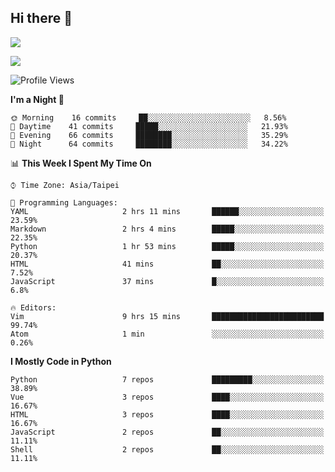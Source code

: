 ## Hi there 👋

![](https://github-readme-stats.vercel.app/api?username=CSY54&theme=nord&show_icons=true)

![](https://github-readme-stats.vercel.app/api/top-langs/?username=CSY54&theme=nord&layout=compact&card_width=445)

<!--START_SECTION:waka-->
![Profile Views](http://img.shields.io/badge/Profile%20Views-49-blue)

**I'm a Night 🦉** 

```text
🌞 Morning    16 commits     ██░░░░░░░░░░░░░░░░░░░░░░░   8.56% 
🌆 Daytime    41 commits     █████░░░░░░░░░░░░░░░░░░░░   21.93% 
🌃 Evening    66 commits     ████████░░░░░░░░░░░░░░░░░   35.29% 
🌙 Night      64 commits     ████████░░░░░░░░░░░░░░░░░   34.22%

```


📊 **This Week I Spent My Time On** 

```text
⌚︎ Time Zone: Asia/Taipei

💬 Programming Languages: 
YAML                     2 hrs 11 mins       ██████░░░░░░░░░░░░░░░░░░░   23.59% 
Markdown                 2 hrs 4 mins        █████░░░░░░░░░░░░░░░░░░░░   22.35% 
Python                   1 hr 53 mins        █████░░░░░░░░░░░░░░░░░░░░   20.37% 
HTML                     41 mins             ██░░░░░░░░░░░░░░░░░░░░░░░   7.52% 
JavaScript               37 mins             █░░░░░░░░░░░░░░░░░░░░░░░░   6.8%

🔥 Editors: 
Vim                      9 hrs 15 mins       █████████████████████████   99.74% 
Atom                     1 min               ░░░░░░░░░░░░░░░░░░░░░░░░░   0.26%

```

**I Mostly Code in Python** 

```text
Python                   7 repos             █████████░░░░░░░░░░░░░░░░   38.89% 
Vue                      3 repos             ████░░░░░░░░░░░░░░░░░░░░░   16.67% 
HTML                     3 repos             ████░░░░░░░░░░░░░░░░░░░░░   16.67% 
JavaScript               2 repos             ██░░░░░░░░░░░░░░░░░░░░░░░   11.11% 
Shell                    2 repos             ██░░░░░░░░░░░░░░░░░░░░░░░   11.11%

```



<!--END_SECTION:waka-->

<!--
**CSY54/CSY54** is a ✨ _special_ ✨ repository because its `README.md` (this file) appears on your GitHub profile.

Here are some ideas to get you started:

- 🔭 I’m currently working on ...
- 🌱 I’m currently learning ...
- 👯 I’m looking to collaborate on ...
- 🤔 I’m looking for help with ...
- 💬 Ask me about ...
- 📫 How to reach me: ...
- 😄 Pronouns: ...
- ⚡ Fun fact: ...
-->

